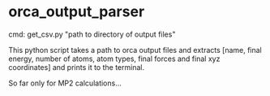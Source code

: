 # orca_output_parser
cmd: get_csv.py "path to directory of output files"
  
  This python script takes a path to orca output files and extracts [name, final energy, number of atoms, atom types, final forces and final xyz coordinates] and prints it to the terminal.
  
  So far only for MP2 calculations...
